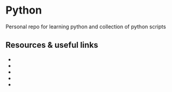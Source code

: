 # Python

Personal repo for learning python and collection of python scripts

## Resources & useful links

-
-
-
-
-

